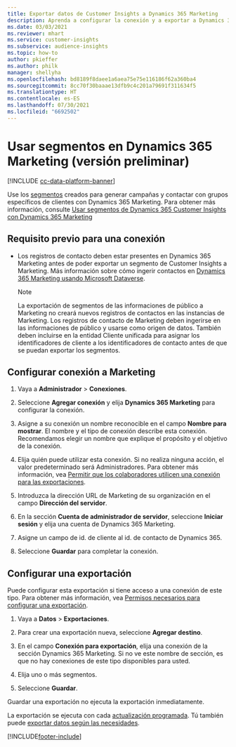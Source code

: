 ```yaml
---
title: Exportar datos de Customer Insights a Dynamics 365 Marketing
description: Aprenda a configurar la conexión y a exportar a Dynamics 365 Marketing.
ms.date: 03/03/2021
ms.reviewer: mhart
ms.service: customer-insights
ms.subservice: audience-insights
ms.topic: how-to
author: pkieffer
ms.author: philk
manager: shellyha
ms.openlocfilehash: bd8189f8daee1a6aea75e75e116186f62a360ba4
ms.sourcegitcommit: 8cc70f30baaae13dfb9c4c201a79691f311634f5
ms.translationtype: HT
ms.contentlocale: es-ES
ms.lasthandoff: 07/30/2021
ms.locfileid: "6692502"
---
```

# <a name="use-segments-in-dynamics-365-marketing-preview"></a>Usar segmentos en Dynamics 365 Marketing (versión preliminar)

[!INCLUDE [cc-data-platform-banner](../includes/cc-data-platform-banner.md)]

Use los [segmentos](segments.md) creados para generar campañas y contactar con grupos específicos de clientes con Dynamics 365 Marketing. Para obtener más información, consulte [Usar segmentos de Dynamics 365 Customer Insights con Dynamics 365 Marketing](/dynamics365/marketing/customer-insights-segments)

## <a name="prerequisite-for-a-connection"></a>Requisito previo para una conexión

- Los registros de contacto deben estar presentes en Dynamics 365 Marketing antes de poder exportar un segmento de Customer Insights a Marketing. Más información sobre cómo ingerir contactos en [Dynamics 365 Marketing usando Microsoft Dataverse](connect-power-query.md).

  > [!NOTE]
  > La exportación de segmentos de las informaciones de público a Marketing no creará nuevos registros de contactos en las instancias de Marketing. Los registros de contacto de Marketing deben ingerirse en las informaciones de público y usarse como origen de datos. También deben incluirse en la entidad Cliente unificada para asignar los identificadores de cliente a los identificadores de contacto antes de que se puedan exportar los segmentos.

## <a name="set-up-connection-to-marketing"></a>Configurar conexión a Marketing

1. Vaya a **Administrador** > **Conexiones**.

1. Seleccione **Agregar conexión** y elija **Dynamics 365 Marketing** para configurar la conexión.

1. Asigne a su conexión un nombre reconocible en el campo **Nombre para mostrar**. El nombre y el tipo de conexión describe esta conexión. Recomendamos elegir un nombre que explique el propósito y el objetivo de la conexión.

1. Elija quién puede utilizar esta conexión. Si no realiza ninguna acción, el valor predeterminado será Administradores. Para obtener más información, vea [Permitir que los colaboradores utilicen una conexión para las exportaciones](connections.md#allow-contributors-to-use-a-connection-for-exports).

1. Introduzca la dirección URL de Marketing de su organización en el campo **Dirección del servidor**.

1. En la sección **Cuenta de administrador de servidor**, seleccione **Iniciar sesión** y elija una cuenta de Dynamics 365 Marketing.

1. Asigne un campo de id. de cliente al id. de contacto de Dynamics 365.

1. Seleccione **Guardar** para completar la conexión. 

## <a name="configure-an-export"></a>Configurar una exportación

Puede configurar esta exportación si tiene acceso a una conexión de este tipo. Para obtener más información, vea [Permisos necesarios para configurar una exportación](export-destinations.md#set-up-a-new-export).

1. Vaya a **Datos** > **Exportaciones**.

1. Para crear una exportación nueva, seleccione **Agregar destino**.

1. En el campo **Conexión para exportación**, elija una conexión de la sección Dynamics 365 Marketing. Si no ve este nombre de sección, es que no hay conexiones de este tipo disponibles para usted.

1. Elija uno o más segmentos.

1. Seleccione **Guardar**.

Guardar una exportación no ejecuta la exportación inmediatamente.

La exportación se ejecuta con cada [actualización programada](system.md#schedule-tab). Tú también puede [exportar datos según las necesidades](export-destinations.md#run-exports-on-demand). 

[!INCLUDE[footer-include](../includes/footer-banner.md)]
